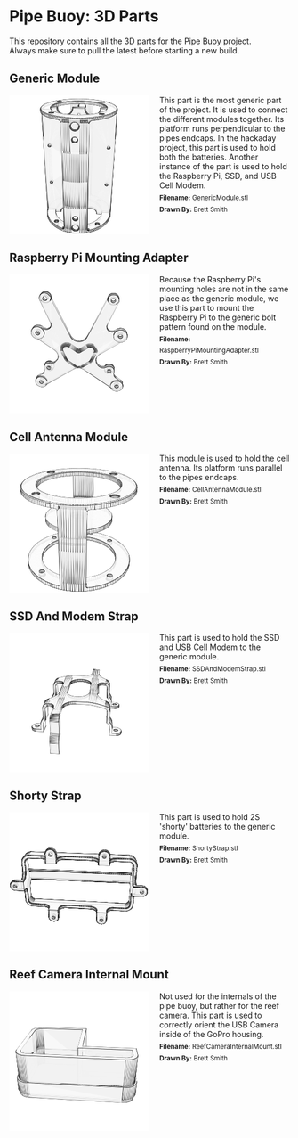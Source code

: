# Pipe Buoy: 3D Parts

This repository contains all the 3D parts for the Pipe Buoy project.  
Always make sure to pull the latest before starting a new build.  

## Generic Module

<img src="./thumbnails/GenericModule.png" width="250" alt="Generic Module" title="Generic Module" align="left" style="margin-right:20px">This part is the most generic part of the project. It is used to connect the different modules together. Its platform runs perpendicular to the pipes endcaps. In the hackaday project, this part is used to hold both the batteries. Another instance of the part is used to hold the Raspberry Pi, SSD, and USB Cell Modem.<br><sub>**Filename:** GenericModule.stl</sub><br><sub>**Drawn By:** Brett Smith</sub>

<div style='clear:both'></div>

## Raspberry Pi Mounting Adapter

<img src="./thumbnails/RaspberryPiMountingAdapter.png" width="250" alt="Raspberry Pi Mounting Adapter" title="Raspberry Pi Mounting Adapter" align="left" style="margin-right:20px">Because the Raspberry Pi's mounting holes are not in the same place as the generic module, we use this part to mount the Raspberry Pi to the generic bolt pattern found on the module.<br><sub>**Filename:** RaspberryPiMountingAdapter.stl</sub><br><sub>**Drawn By:** Brett Smith</sub>

<div style='clear:both'></div>

## Cell Antenna Module

<img src="./thumbnails/CellAntennaModule.png" width="250" alt="Cell Antenna Module" title="Cell Antenna Module" align="left" style="margin-right:20px">This module is used to hold the cell antenna. Its platform runs parallel to the pipes endcaps.<br><sub>**Filename:** CellAntennaModule.stl</sub><br><sub>**Drawn By:** Brett Smith</sub>

<div style='clear:both'></div>

## SSD And Modem Strap

<img src="./thumbnails/SSDAndModemStrap.png" width="250" alt="SSD And Modem Strap" title="SSD And Modem Strap" align="left" style="margin-right:20px">This part is used to hold the SSD and USB Cell Modem to the generic module.<br><sub>**Filename:** SSDAndModemStrap.stl</sub><br><sub>**Drawn By:** Brett Smith</sub>

<div style='clear:both'></div>

## Shorty Strap

<img src="./thumbnails/ShortyStrap.png" width="250" alt="Shorty Strap" title="Shorty Strap" align="left" style="margin-right:20px">This part is used to hold 2S 'shorty' batteries to the generic module.<br><sub>**Filename:** ShortyStrap.stl</sub><br><sub>**Drawn By:** Brett Smith</sub>

<div style='clear:both'></div>

## Reef Camera Internal Mount

<img src="./thumbnails/ReefCameraInternalMount.png" width="250" alt="Reef Camera Internal Mount" title="Reef Camera Internal Mount" align="left" style="margin-right:20px">Not used for the internals of the pipe buoy, but rather for the reef camera. This part is used to correctly orient the USB Camera inside of the GoPro housing.<br><sub>**Filename:** ReefCameraInternalMount.stl</sub><br><sub>**Drawn By:** Brett Smith</sub>

<div style='clear:both'></div>

